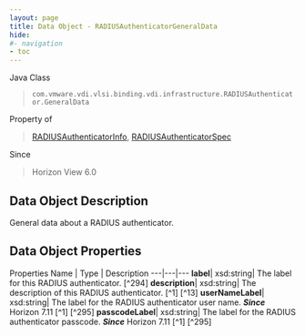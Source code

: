 ```yaml
---
layout: page
title: Data Object - RADIUSAuthenticatorGeneralData
hide:
#- navigation
- toc
---
```






Java Class
> `com.vmware.vdi.vlsi.binding.vdi.infrastructure.RADIUSAuthenticator.GeneralData`

Property of
> [RADIUSAuthenticatorInfo](vdi.infrastructure.RADIUSAuthenticator.RADIUSAuthenticatorInfo.md#field_detail), [RADIUSAuthenticatorSpec](vdi.infrastructure.RADIUSAuthenticator.RADIUSAuthenticatorSpec.md#field_detail)

Since
> Horizon View 6.0


## Data Object Description

General data about a RADIUS authenticator.

## Data Object Properties
Properties
Name |  Type |  Description
---|---|---
**label**|  xsd:string|  The label for this RADIUS authenticator. [^294]
**description**|  xsd:string|  The description of this RADIUS authenticator. [^1] [^13]
**userNameLabel**|  xsd:string|  The label for the RADIUS authenticator user name.  **_Since_** Horizon 7.11 [^1] [^295]
**passcodeLabel**|  xsd:string|  The label for the RADIUS authenticator passcode.  **_Since_** Horizon 7.11 [^1] [^295]
 


 
